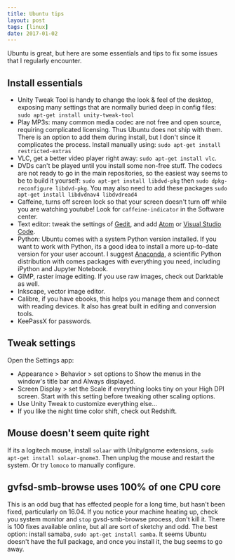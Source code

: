 ```yaml
---
title: Ubuntu tips
layout: post
tags: [linux]
date: 2017-01-02
---
```


Ubuntu is great, but here are some essentials and tips to fix some issues that I regularly encounter.

## Install essentials

- Unity Tweak Tool is handy to change the look & feel of the desktop, exposing many settings that are normally buried deep in config files: `sudo apt-get install unity-tweak-tool`
- Play MP3s: many common media codec are not free and open source, requiring complicated licensing. Thus Ubuntu does not ship with them. There is an option to add them during install, but I don't since it complicates the process. Install manually using: `sudo apt-get install restricted-extras`
- VLC, get a better video player right away: `sudo apt-get install vlc`.
- DVDs can't be played until you install some non-free stuff. The codecs are not ready to go in the main repositories, so the easiest way seems to be to build it yourself: `sudo apt-get install libdvd-pkg` then `sudo dpkg-reconfigure libdvd-pkg`. You may also need to add these packages `sudo apt-get install libdvdnav4 libdvdread4`
- Caffeine, turns off screen lock so that your screen doesn't turn off while you are watching youtube! Look for `caffeine-indicator` in the Software center.
- Text editor: tweak the settings of [Gedit](https://evanwill.github.io/_drafts/notes/gedit-editor.html), and add [Atom](https://atom.io/) or [Visual Studio Code](https://code.visualstudio.com/).
- Python: Ubuntu comes with a system Python version installed. If you want to work with Python, its a good idea to install a more up-to-date version for your user account. I suggest [Anaconda](https://www.continuum.io/downloads), a scientific Python distribution with comes packages with everything you need, including iPython and Jupyter Notebook.
- GIMP, raster image editing. If you use raw images, check out Darktable as well.
- Inkscape, vector image editor.
- Calibre, if you have ebooks, this helps you manage them and connect with reading devices. It also has great built in editing and conversion tools.
- KeePassX for passwords.

## Tweak settings

Open the Settings app:
- Appearance > Behavior > set options to Show the menus in the window's title bar and Always displayed.
- Screen Display > set the Scale if everything looks tiny on your High DPI screen. Start with this setting before tweaking other scaling options. 
- Use Unity Tweak to customize everything else...
- If you like the night time color shift, check out Redshift.

## Mouse doesn't seem quite right

If its a logitech mouse, install `solaar` with Unity/gnome extensions, `sudo apt-get install solaar-gnome3`.
Then unplug the mouse and restart the system. 
Or try `lomoco` to manually configure.

## gvfsd-smb-browse uses 100% of one CPU core

This is an odd bug that has effected people for a long time, but hasn't been fixed, particularly on 16.04. 
If you notice your machine heating up, check you system monitor and `stop` gvsd-smb-browse process, don't kill it.
There is 100 fixes available online, but all are sort of sketchy and odd. 
The best option: install samaba, `sudo apt-get install samba`. 
It seems Ubuntu doesn't have the full package, and once you install it, the bug seems to go away.

